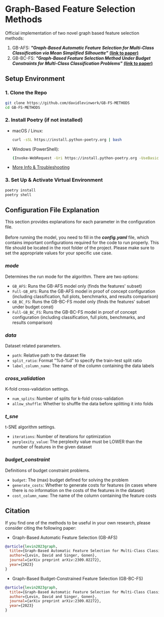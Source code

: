 # Graph-Based Feature Selection Methods
Official implementation of two novel graph based feature selection methods: 
1. GB-AFS: ***"Graph-Based Automatic Feature Selection for Multi-Class Classification via Mean Simplified Silhouette"*** [**(link to paper)**](https://arxiv.org/pdf/2309.02272.pdf)
2. GB-BC-FS: ***"Graph-Based Feature Selection Method Under Budget Constraints for Multi-Class Classification Problems"*** [**(link to paper)**](https://arxiv.org/pdf/2309.02272.pdf)

## Setup Environment

### 1. Clone the Repo

```bash
git clone https://github.com/davidlevinwork/GB-FS-METHODS
cd GB-FS-METHODS
```

### 2. Install Poetry (if not installed)

- macOS / Linux: 
  ```bash
  curl -sSL https://install.python-poetry.org | bash
  ```
- Windows (PowerShell): 
  ```bash
  (Invoke-WebRequest -Uri https://install.python-poetry.org -UseBasicParsing).Content | python -
  ```
- [More Info & Troubleshooting](https://python-poetry.org/docs/#installation)

### 3. Set Up & Activate Virtual Environment
 ```bash
 poetry install
 poetry shell
 ```

## Configuration File Explanation
This section provides explanations for each parameter in the configuration file. 
<br /> <br />
Before running the model, you need to fill in the ***config.yaml*** file, which contains important configurations required for the code to run properly. This file should be located in the root folder of the project. Please make sure to set the appropriate values for your specific use case. 

### *mode*
Determines the run mode for the algorithm. There are two options:
- `GB_AFS`: Runs the GB-AFS model only (finds the features' subset)
- `Full-GB_AFS`: Runs the GB-AFS model in proof of concept configuration (including classification, full plots, benchmarks, and results comparison)
- `GB_BC_FS`: Runs the GB-BC-FS model only (finds the features' subset under budget const)
- `Full-GB_BC_FS`: Runs the GB-BC-FS model in proof of concept configuration (including classification, full plots, benchmarks, and results comparison)
### *data*
Dataset related parameters.
- `path`: Relative path to the dataset file
- `split_ratio`: Format "%d-%d" to specify the train-test split ratio
- `label_column_name`: The name of the column containing the data labels
### *cross_validation*
K-fold cross-validation settings.
- `num_splits`: Number of splits for k-fold cross-validation
- `allow_shuffle`: Whether to shuffle the data before splitting it into folds
### *t_sne*
t-SNE algorithm settings.
- `iterations`: Number of iterations for optimization
- `perplexity_value`: The perplexity value must be LOWER than the number of features in the given dataset
### *budget_constraint*
Definitions of budget constraint problems.
- `budget`: The (max) budget defined for solving the problem
- `generate_costs`: Whether to generate costs for features (in cases where there is no information on the costs of the features in the dataset)
- `cost_column_name`: The name of the column containing the feature costs


## Citation
If you find one of the methods to be useful in your own research, please consider citing the following paper:
- Graph-Based Automatic Feature Selection (GB-AFS)
```bib
@article{levin2023graph,
  title={Graph-Based Automatic Feature Selection for Multi-Class Classification via Mean Simplified Silhouette},
  author={Levin, David and Singer, Gonen},
  journal={arXiv preprint arXiv:2309.02272},
  year={2023}
}
```
- Graph-Based Budget-Constrained Feature Selection (GB-BC-FS)
```bib
@article{levin2023graph,
  title={Graph-Based Automatic Feature Selection for Multi-Class Classification via Mean Simplified Silhouette},
  author={Levin, David and Singer, Gonen},
  journal={arXiv preprint arXiv:2309.02272},
  year={2023}
}
```
